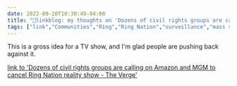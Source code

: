 ```yaml
---
date: 2022-09-20T10:30:49-04:00
title: "🔗linkblog: my thoughts on 'Dozens of civil rights groups are calling on Amazon and MGM to cancel Ring Nation reality show - The Verge'"
tags: ["link","Communities","Ring","Ring Nation","surveillance","mass surveillance","privacy"]
---
```

This is a gross idea for a TV show, and I'm glad people are pushing back against it.
 

[link to 'Dozens of civil rights groups are calling on Amazon and MGM to cancel Ring Nation reality show - The Verge'](https://www.theverge.com/2022/9/20/23362010/ring-nation-mgm-amazon-mark-burnett-barry-poznick-civil-rights-cancel)
